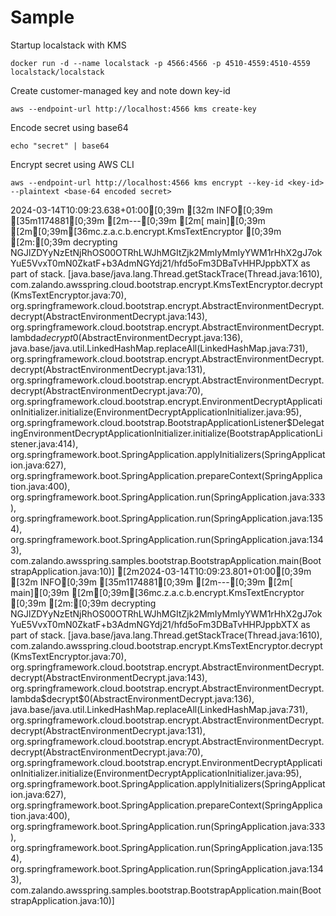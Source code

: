 # Sample

Startup localstack with KMS

```
docker run -d --name localstack -p 4566:4566 -p 4510-4559:4510-4559 localstack/localstack
```

Create customer-managed key and note down key-id

```
aws --endpoint-url http://localhost:4566 kms create-key
```

Encode secret using base64

```
echo "secret" | base64
```

Encrypt secret using AWS CLI

```
aws --endpoint-url http://localhost:4566 kms encrypt --key-id <key-id> --plaintext <base-64 encoded secret>
```

2024-03-14T10:09:23.638+01:00[0;39m [32m INFO[0;39m [35m1174881[0;39m [2m---[0;39m [2m[           main][0;39m [2m[0;39m[36mc.z.a.c.b.encrypt.KmsTextEncryptor      [0;39m [2m:[0;39m decrypting NGJlZDYyNzEtNjRhOS00OTRhLWJhMGItZjk2MmIyMmIyYWM1rHhX2gJ7okYuE5VvxT0mN0ZkatF+b3AdmNGYdj21/hfd5oFm3DBaTvHHPJppbXTX as part of stack.
[java.base/java.lang.Thread.getStackTrace(Thread.java:1610), 
  com.zalando.awsspring.cloud.bootstrap.encrypt.KmsTextEncryptor.decrypt(KmsTextEncryptor.java:70), 
  org.springframework.cloud.bootstrap.encrypt.AbstractEnvironmentDecrypt.decrypt(AbstractEnvironmentDecrypt.java:143), 
  org.springframework.cloud.bootstrap.encrypt.AbstractEnvironmentDecrypt.lambda$decrypt$0(AbstractEnvironmentDecrypt.java:136),
  java.base/java.util.LinkedHashMap.replaceAll(LinkedHashMap.java:731),
  org.springframework.cloud.bootstrap.encrypt.AbstractEnvironmentDecrypt.decrypt(AbstractEnvironmentDecrypt.java:131), 
  org.springframework.cloud.bootstrap.encrypt.AbstractEnvironmentDecrypt.decrypt(AbstractEnvironmentDecrypt.java:70), 
  org.springframework.cloud.bootstrap.encrypt.EnvironmentDecryptApplicationInitializer.initialize(EnvironmentDecryptApplicationInitializer.java:95), 
  org.springframework.cloud.bootstrap.BootstrapApplicationListener$DelegatingEnvironmentDecryptApplicationInitializer.initialize(BootstrapApplicationListener.java:414), 
  org.springframework.boot.SpringApplication.applyInitializers(SpringApplication.java:627),
  org.springframework.boot.SpringApplication.prepareContext(SpringApplication.java:400),
  org.springframework.boot.SpringApplication.run(SpringApplication.java:333),
  org.springframework.boot.SpringApplication.run(SpringApplication.java:1354),
  org.springframework.boot.SpringApplication.run(SpringApplication.java:1343),
  com.zalando.awsspring.samples.bootstrap.BootstrapApplication.main(BootstrapApplication.java:10)]
[2m2024-03-14T10:09:23.801+01:00[0;39m [32m INFO[0;39m [35m1174881[0;39m [2m---[0;39m [2m[           main][0;39m [2m[0;39m[36mc.z.a.c.b.encrypt.KmsTextEncryptor      [0;39m [2m:[0;39m decrypting NGJlZDYyNzEtNjRhOS00OTRhLWJhMGItZjk2MmIyMmIyYWM1rHhX2gJ7okYuE5VvxT0mN0ZkatF+b3AdmNGYdj21/hfd5oFm3DBaTvHHPJppbXTX as part of stack.
[java.base/java.lang.Thread.getStackTrace(Thread.java:1610),
  com.zalando.awsspring.cloud.bootstrap.encrypt.KmsTextEncryptor.decrypt(KmsTextEncryptor.java:70),
  org.springframework.cloud.bootstrap.encrypt.AbstractEnvironmentDecrypt.decrypt(AbstractEnvironmentDecrypt.java:143),
  org.springframework.cloud.bootstrap.encrypt.AbstractEnvironmentDecrypt.lambda$decrypt$0(AbstractEnvironmentDecrypt.java:136),
  java.base/java.util.LinkedHashMap.replaceAll(LinkedHashMap.java:731),
  org.springframework.cloud.bootstrap.encrypt.AbstractEnvironmentDecrypt.decrypt(AbstractEnvironmentDecrypt.java:131),
  org.springframework.cloud.bootstrap.encrypt.AbstractEnvironmentDecrypt.decrypt(AbstractEnvironmentDecrypt.java:70),
  org.springframework.cloud.bootstrap.encrypt.EnvironmentDecryptApplicationInitializer.initialize(EnvironmentDecryptApplicationInitializer.java:95),
  org.springframework.boot.SpringApplication.applyInitializers(SpringApplication.java:627),
  org.springframework.boot.SpringApplication.prepareContext(SpringApplication.java:400),
  org.springframework.boot.SpringApplication.run(SpringApplication.java:333),
  org.springframework.boot.SpringApplication.run(SpringApplication.java:1354),
  org.springframework.boot.SpringApplication.run(SpringApplication.java:1343),
  com.zalando.awsspring.samples.bootstrap.BootstrapApplication.main(BootstrapApplication.java:10)]
